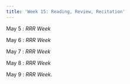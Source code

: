 ```yaml
---
title: 'Week 15: Reading, Review, Recitation'
---
```


May 5
: *RRR Week*

May 6
: *RRR Week*

May 7
: *RRR Week*

May 8
: *RRR Week*

May 9
: *RRR Week*.

